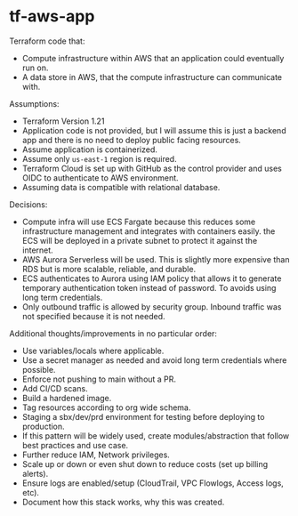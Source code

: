 # tf-aws-app

Terraform code that:

- Compute infrastructure within AWS that an application could eventually run on.
- A data store in AWS, that the compute infrastructure can communicate with.

Assumptions:

- Terraform Version 1.21
- Application code is not provided, but I will assume this is just a backend app and there is no need to deploy public facing resources.
- Assume application is containerized.
- Assume only `us-east-1` region is required.
- Terraform Cloud is set up with GitHub as the control provider and uses OIDC to authenticate to AWS environment.
- Assuming data is compatible with relational database.

Decisions:

- Compute infra will use ECS Fargate because this reduces some infrastructure management and integrates with containers easily. the ECS will be deployed in a private subnet to protect it against the internet.
- AWS Aurora Serverless will be used. This is slightly more expensive than RDS but is more scalable, reliable, and durable.
- ECS authenticates to Aurora using IAM policy that allows it to generate temporary authentication token instead of password. To avoids using long term credentials.
- Only outbound traffic is allowed by security group. Inbound traffic was not specified because it is not needed.

Additional thoughts/improvements in no particular order:

- Use variables/locals where applicable.
- Use a secret manager as needed and avoid long term credentials where possible.
- Enforce not pushing to main without a PR.
- Add CI/CD scans.
- Build a hardened image.
- Tag resources according to org wide schema.
- Staging a sbx/dev/prd environment for testing before deploying to production.
- If this pattern will be widely used, create modules/abstraction that follow best practices and use case.
- Further reduce IAM, Network privileges.
- Scale up or down or even shut down to reduce costs (set up billing alerts).
- Ensure logs are enabled/setup (CloudTrail, VPC Flowlogs, Access logs, etc).
- Document how this stack works, why this was created.
